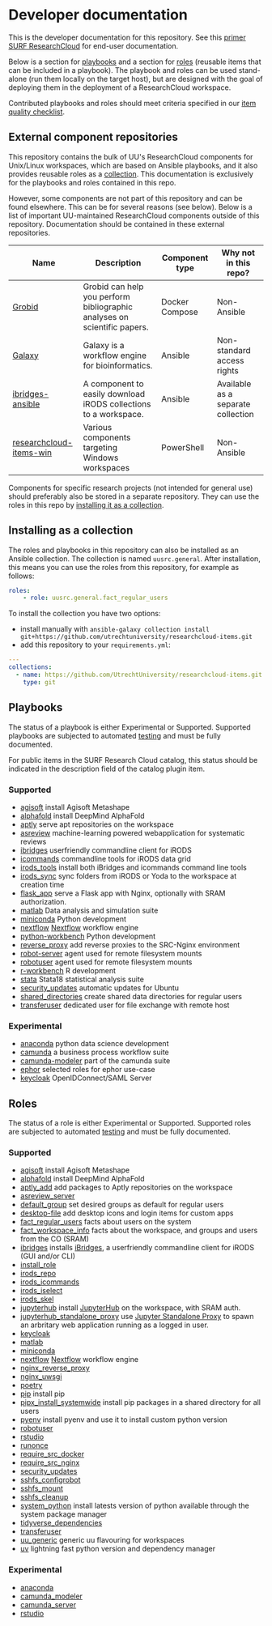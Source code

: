 # Developer documentation
This is the developer documentation for this repository.
See this [primer SURF ResearchCloud](https://utrechtuniversity.github.io/vre-docs/docs/research-cloud-intro.html) for end-user documentation.

Below is a section for [playbooks](#Playbooks) and a section for [roles](#Roles) (reusable items that can be included in a playbook).
The playbook and roles can be used stand-alone (run them locally on the target host), but are
designed with the goal of deploying them in the deployment of a ResearchCloud workspace.

Contributed playbooks and roles should meet criteria specified in our [item quality checklist](./item_quality_checklist.md).

## External component repositories

This repository contains the bulk of UU's ResearchCloud components for Unix/Linux workspaces, which are based on Ansible playbooks, and it also provides reusable roles as a [collection](#installing-as-a-collection). This documentation is exclusively for the playbooks and roles contained in this repo.

However, some components are not part of this repository and can be found elsewhere. This can be for several reasons (see below). Below is a list of important UU-maintained ResearchCloud components outside of this repository. Documentation should be contained in these external repositories.

| Name                                                                                     | Description                                                                                                                                                                                                                                 | Component type   | Why not in this repo?              |
|------------------------------------------------------------------------------------------|---------------------------------------------------------------------------------------------------------------------------------------------------------------------------------------------------------------------------------------------|------------------|------------------------------------|
| [Grobid](https://github.com/UtrechtUniversity/src-component-grobid)                      | Grobid can help you perform bibliographic analyses on  scientific papers. | Docker Compose | Non-Ansible                        |
| [Galaxy](https://github.com/UtrechtUniversity/src-component-galaxy)                      | Galaxy is a workflow engine for bioinformatics.                                                                                                                                                                                             | Ansible          | Non-standard access rights         |
| [ibridges-ansible](https://github.com/UtrechtUniversity/ibridges-ansible)                | A component to easily download iRODS collections to a workspace.                                                                                                                                                                            | Ansible          | Available as a separate collection |
| [researchcloud-items-win](https://github.com/UtrechtUniversity/researchcloud-items-win/) | Various components targeting Windows workspaces                                                                                                                                                                                             | PowerShell       | Non-Ansible                        |

Components for specific research projects (not intended for general use) should preferably also be stored in a separate repository. They can use the roles in this repo by [installing it as a collection](#installing-as-a-collection).

## Installing as a collection

The roles and playbooks in this repository can also be installed as an Ansible collection. The collection is named `uusrc.general`. After installation, this means you can use the roles from this repository, for example as follows:

```yaml
roles:
    - role: uusrc.general.fact_regular_users
```

To install the collection you have two options:

* install manually with `ansible-galaxy collection install git+https://github.com/utrechtuniversity/researchcloud-items.git`
* add this repository to your `requirements.yml`:

```yaml
---
collections:
  - name: https://github.com/UtrechtUniversity/researchcloud-items.git
    type: git
```

## Playbooks
The status of a playbook is either Experimental or Supported. Supported playbooks are subjected to automated [testing](./index.md#Test-driven-development) and must be fully documented.

For public items in the SURF Research Cloud catalog, this
status should be indicated in the description field of the catalog plugin item.

### Supported

- [agisoft](playbooks/agisoft.md) install Agisoft Metashape
- [alphafold](playbooks/alphafold.md) install DeepMind AlphaFold
- [aptly](playbooks/aptly.md)  serve apt repositories on the workspace
- [asreview](playbooks/asreview_server.md)  machine-learning powered webapplication for systematic reviews
- [ibridges](playbooks/ibridges.md)  userfriendly commandline client for iRODS
- [icommands](playbooks/icommands.md)  commandline tools for iRODS data grid
- [irods_tools](playbooks/irods_tools.md)  install both iBridges and icommands command line tools
- [irods_sync](playbooks/irods_sync.md)  sync folders from iRODS or Yoda to the workspace at creation time
- [flask_app](roles/flask_app.md)  serve a Flask app with Nginx, optionally with SRAM authorization.
- [matlab](playbooks/matlab.md)  Data analysis and simulation suite
- [miniconda](playbooks/miniconda.md)  Python development
- [nextflow](playbooks/nextflow.md) [Nextflow](https://nextflow.io) workflow engine
- [python-workbench](playbooks/python-workbench.md)  Python development
- [reverse_proxy](playbooks/reverse_proxy.md) add reverse proxies to the SRC-Nginx environment
- [robot-server](playbooks/robot-server.md) agent used for remote filesystem mounts   
- [robotuser](playbooks/robotuser.md) agent used for remote filesystem mounts
- [r-workbench](playbooks/r-workbench.md)  R development
- [stata](playbooks/stata.md)  Stata18 statistical analysis suite
- [security_updates](playbooks/security_updates.md)  automatic updates for Ubuntu
- [shared_directories](playbooks/shared_directories.md)  create shared data directories for regular users
- [transferuser](playbooks/transferuser.md)  dedicated user for file exchange with remote host

### Experimental

- [anaconda](playbooks/anaconda.md)  python data science development
- [camunda](playbooks/camunda.md)  a business process workflow suite
- [camunda-modeler](playbooks/camunda-modeler.md)  part of the camunda suite
- [ephor](playbooks/ephor.md) selected roles for ephor use-case
- [keycloak](playbooks/keycloak.md)  OpenIDConnect/SAML Server


## Roles

The status of a role is either Experimental or Supported. Supported roles are subjected to automated [testing](./index.md#Test-driven-development) and must be fully documented.

### Supported

- [agisoft](roles/agisoft.md) install Agisoft Metashape
- [alphafold](roles/alphafold.md) install DeepMind AlphaFold
- [aptly_add](roles/aptly_add.md) add packages to Aptly repositories on the workspace
- [asreview_server](roles/asreview_server.md)
- [default_group](roles/default_group.md) set desired groups as default for regular users
- [desktop-file](roles/desktop_file.md) add desktop icons and login items for custom apps
- [fact_regular_users](roles/fact_regular_users.md) facts about users on the system
- [fact_workspace_info](roles/fact_workspace_info.md) facts about the workspace, and groups and users from the CO (SRAM)
- [ibridges](roles/ibridges.md)  installs [iBridges](https://github.com/UtrechtUniversity/iBridges), a userfriendly commandline client for iRODS (GUI and/or CLI)
- [install_role](roles/install_role.md)
- [irods_repo](roles/irods_repo.md)
- [irods_icommands](roles/irods_icommands.md)
- [irods_iselect](roles/irods_iselect.md)
- [irods_skel](roles/irods_skel.md)
- [jupyterhub](roles/jupyterhub.md) install [JupyterHub](https://jupyterhub.readthedocs.io) on the workspace, with SRAM auth.
- [jupyterhub_standalone_proxy](roles/jupyterhub_standalone_proxy.md) use [Jupyter Standalone Proxy](https://jupyter-server-proxy.readthedocs.io/en/latest/standalone.html) to spawn an arbritary web application running as a logged in user.
- [keycloak](roles/keycloak.md)
- [matlab](roles/matlab.md)
- [miniconda](roles/miniconda.md)
- [nextflow](playbooks/nextflow.md) [Nextflow](https://nextflow.io) workflow engine
- [nginx_reverse_proxy](roles/nginx_reverse_proxy.md)
- [nginx_uwsgi](roles/nginx_uwsgi.md)
- [poetry](roles/poetry.md)
- [pip](roles/pip.md)  install pip
- [pipx_install_systemwide](roles/pipx_install_systemwide.md) install pip packages in a shared directory for all users
- [pyenv](roles/pyenv.md)  install pyenv and use it to install custom python version
- [robotuser](roles/robotuser.md)
- [rstudio](roles/rstudio.md)
- [runonce](roles/runonce.md)
- [require_src_docker](roles/require_src_docker.md)
- [require_src_nginx](roles/require_src_nginx.md)
- [security_updates](roles/security_updates.md)
- [sshfs_configrobot](roles/sshfs_configrobot.md)
- [sshfs_mount](roles/sshfs_mount.md)
- [sshfs_cleanup](roles/sshfs_cleanup.md)   
- [system_python](roles/system_python.md) install latests version of python available through the system package manager
- [tidyverse_dependencies](roles/tidyverse_dependencies.md)
- [transferuser](roles/transferuser.md)
- [uu_generic](roles/uu_generic.md) generic uu flavouring for workspaces
- [uv](roles/uv.md) lightning fast python version and dependency manager

### Experimental

- [anaconda](roles/anaconda.md)
- [camunda_modeler](roles/camunda_modeler.md)
- [camunda_server](roles/camunda_server.md)
- [rstudio](roles/rstudio.md)
